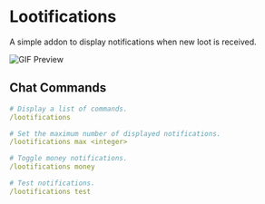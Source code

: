 # Lootifications

A simple addon to display notifications when new loot is received.

![GIF Preview](/.github/preview.gif?raw=true)

## Chat Commands

```yaml
# Display a list of commands.
/lootifications

# Set the maximum number of displayed notifications.
/lootifications max <integer>

# Toggle money notifications.
/lootifications money

# Test notifications.
/lootifications test
```
